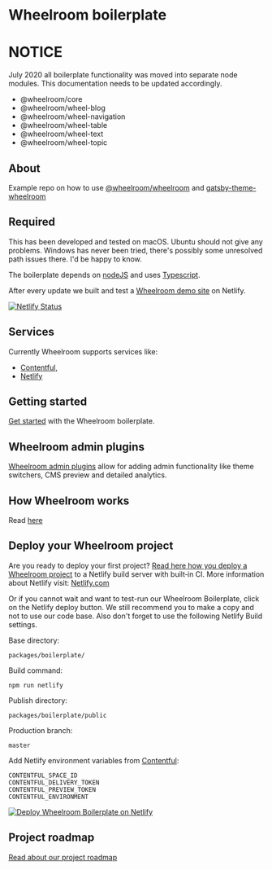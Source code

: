 # Wheelroom boilerplate

# **NOTICE**

July 2020 all boilerplate functionality was moved into separate node modules.
This documentation needs to be updated accordingly.

- @wheelroom/core
- @wheelroom/wheel-blog
- @wheelroom/wheel-navigation
- @wheelroom/wheel-table
- @wheelroom/wheel-text
- @wheelroom/wheel-topic

## About

Example repo on how to use
[@wheelroom/wheelroom](https://www.npmjs.com/package/@wheelroom/wheelroom) and
[gatsby-theme-wheelroom](https://www.npmjs.com/package/gatsby-theme-wheelroom)

## Required

This has been developed and tested on macOS. Ubuntu should not give any
problems. Windows has never been tried, there's possibly some unresolved path
issues there. I'd be happy to know.

The boilerplate depends on [nodeJS](https://nodejs.org) and uses
[Typescript](https://www.typescriptlang.org).

After every update we built and test a [Wheelroom demo
site](https://boilerplate.wheelroom.io/) on Netlify.

[![Netlify
Status](https://api.netlify.com/api/v1/badges/a6a09e15-6435-415f-90cb-de81a6b75f5d/deploy-status)](https://app.netlify.com/sites/wheelroom-boilerplate/deploys)

## Services

Currently Wheelroom supports services like:

- [Contentful](https://www.contentful.com/),
- [Netlify](https://www.netlify.com/)

## Getting started

[Get started](./docs/getting-started.md) with the Wheelroom boilerplate.

## Wheelroom admin plugins

[Wheelroom admin plugins](./docs/admin-plugins.md) allow for adding
admin functionality like theme switchers, CMS preview and detailed analytics.

## How Wheelroom works

Read [here](./docs/how-wheelroom-works.md)

## Deploy your Wheelroom project

Are you ready to deploy your first project? [Read here how you
deploy a Wheelroom project](./docs/deploy-wheelroom-project.md) to a Netlify build 
server with built‑in CI. More information about Netlify visit: 
[Netlify.com](https://www.netlify.com/)

Or if you cannot wait and want to test-run our Wheelroom Boilerplate, click on
the Netlify deploy button. We still recommend you to make a copy and not to use
our code base. Also don't forget to use the following Netlify Build settings.

Base directory:
```
packages/boilerplate/
```

Build command: 
```
npm run netlify
```

Publish directory: 
```
packages/boilerplate/public
```

Production branch:

```
master
```

Add Netlify environment variables from [Contentful](https://contentful.com/):
```
CONTENTFUL_SPACE_ID
CONTENTFUL_DELIVERY_TOKEN
CONTENTFUL_PREVIEW_TOKEN
CONTENTFUL_ENVIRONMENT
```

[![Deploy Wheelroom Boilerplate on
Netlify](https://www.netlify.com/img/deploy/button.svg)](https://app.netlify.com/start/deploy?repository=https://github.com/wheelroom/wheelroom/)

## Project roadmap

[Read about our project roadmap](./docs/roadmap.md)
